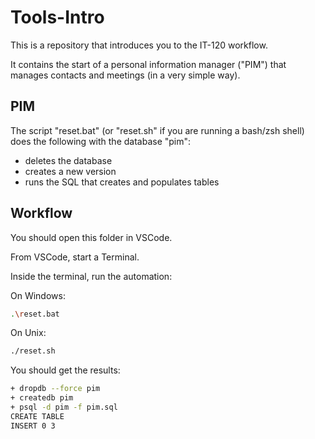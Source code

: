 # Tools-Intro

This is a repository that introduces you to the IT-120 workflow.

It contains the start of a personal information manager ("PIM") that manages
contacts and meetings (in a very simple way).

## PIM

The script "reset.bat" (or "reset.sh" if you are running a bash/zsh shell)
does the following with the database "pim":

- deletes the database
- creates a new version
- runs the SQL that creates and populates tables

## Workflow

You should open this folder in VSCode.

From VSCode, start a Terminal.

Inside the terminal, run the automation:


On Windows:

```sh
.\reset.bat
```

On Unix:

```sh
./reset.sh
```

You should get the results:

```sh
+ dropdb --force pim
+ createdb pim
+ psql -d pim -f pim.sql
CREATE TABLE
INSERT 0 3
```

